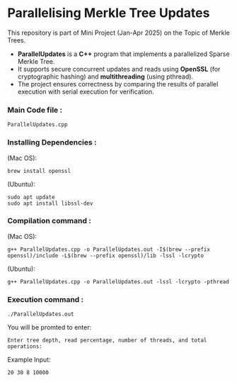 # Parallelising Merkle Tree Updates
This repository is part of Mini Project (Jan-Apr 2025) on the Topic of Merkle Trees. 

- **ParallelUpdates** is a **C++** program that implements a parallelized Sparse Merkle Tree.
- It supports secure concurrent updates and reads using **OpenSSL** (for cryptographic hashing) and **multithreading** (using pthread).
- The project ensures correctness by comparing the results of parallel execution with serial execution for verification.



### Main Code file : 
```
ParallelUpdates.cpp
```

### Installing Dependencies :

(Mac OS):
```
brew install openssl
```
(Ubuntu): 
```
sudo apt update
sudo apt install libssl-dev
```

### Compilation command : 

(Mac OS): 
```
g++ ParallelUpdates.cpp -o ParallelUpdates.out -I$(brew --prefix openssl)/include -L$(brew --prefix openssl)/lib -lssl -lcrypto
```
(Ubuntu):
```
g++ ParallelUpdates.cpp -o ParallelUpdates.out -lssl -lcrypto -pthread
```
        
### Execution command :  
```
./ParallelUpdates.out
```

You will be promted to enter:
```
Enter tree depth, read percentage, number of threads, and total operations:
```
Example Input: 
```
20 30 8 10000
```
